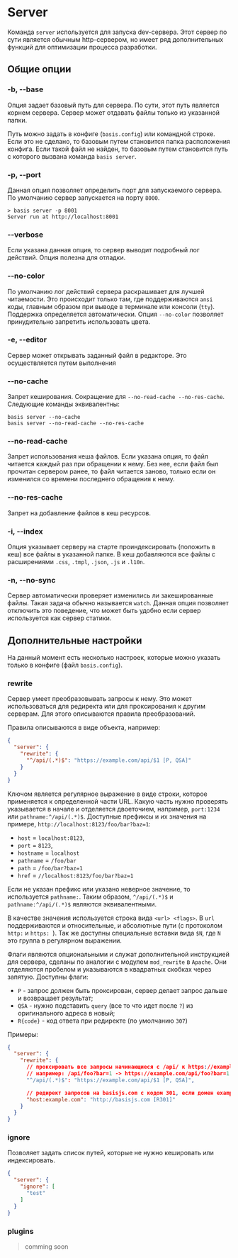 # Server

Команда `server` используется для запуска dev-сервера. Этот сервер по сути является обычным http-сервером, но имеет ряд дополнительных функций для оптимизации процесса разработки.

## Общие опции

### -b, --base <path>

Опция задает базовый путь для сервера. По сути, этот путь является корнем сервера. Сервер может отдавать файлы только из указанной папки.

Путь можно задать в конфиге (`basis.config`) или командной строке. Если это не сделано, то базовым путем становится папка расположения конфига. Если такой файл не найден, то базовым путем становится путь с которого вызвана команда `basis server`.

### -p, --port <n>

Данная опция позволяет определить порт для запускаемого сервера. По умолчанию сервер запускается на порту `8000`.

```
> basis server -p 8001
Server run at http://localhost:8001
```

### --verbose

Если указана данная опция, то сервер выводит подробный лог действий. Опция полезна для отладки. 

### --no-color

По умолчанию лог действий сервера раскрашивает для лучшей читаемости. Это происходит только там, где поддерживаются `ansi` коды, главным образом при выводе в терминале или консоли (`tty`). Поддержка определяется автоматически. Опция `--no-color` позволяет принудительно запретить использовать цвета.

### -e, --editor <command>

Сервер может открывать заданный файл в редакторе. Это осуществляется путем выполнения 

### --no-cache

Запрет кеширования. Сокращение для `--no-read-cache --no-res-cache`. Следующие команды эквивалентны:

```
basis server --no-cache
basis server --no-read-cache --no-res-cache
```

### --no-read-cache

Запрет использования кеша файлов. Если указана опция, то файл читается каждый раз при обращении к нему. Без нее, если файл был прочитан сервером ранее, то файл читается заново, только если он изменился со времени последнего обращения к нему.

### --no-res-cache

Запрет на добавление файлов в кеш ресурсов.

### -i, --index <relpath>

Опция указывает серверу на старте проиндексировать (положить в кеш) все файлы в указанной папке. В кеш добавляются все файлы с расширениями `.css`, `.tmpl`, `.json`, `.js` и `.l10n`.

### -n, --no-sync

Сервер автоматически проверяет изменились ли закешированные файлы. Такая задача обычно называется `watch`. Данная опция позволяет отключить это поведение, что может быть удобно если сервер используется как сервер статики.

## Дополнительные настройки

На данный момент есть несколько настроек, которые можно указать только в конфиге (файл `basis.config`).

### rewrite

Сервер умеет преобразовывать запросы к нему. Это может использоваться для редиректа или для проксирования к другим серверам. Для этого описываются правила преобразований.

Правила описываются в виде объекта, например:

```json
{
  "server": {
    "rewrite": {
      "^/api/(.*)$": "https://example.com/api/$1 [P, QSA]"
    }
  }
}
```

Ключом является регулярное выражение в виде строки, которое применяется к определенной части URL. Какую часть нужно проверять указывается в начале и отделяется двоеточием, например, `port:1234` или `pathname:^/api/(.*)$`. Доступные префиксы и их значения на примере, `http://localhost:8123/foo/bar?baz=1`:

- `host` = `localhost:8123`,
- `port` = `8123`,
- `hostname` = `localhost`
- `pathname` = `/foo/bar`
- `path` = `/foo/bar?baz=1`
- `href` = `//localhost:8123/foo/bar?baz=1`

Если не указан префикс или указано неверное значение, то используется `pathname:`. Таким образом, `^/api/(.*)$` и `pathname:^/api/(.*)$` являются эквивалентными.

В качестве значения используется строка вида `<url> <flags>`. В `url` поддерживаются и относительные, и абсолютные пути (с протоколом `http:` и `https: `). Так же доступны специальные вставки вида `$N`, где `N` это группа в регулярном выражении.

Флаги являются опциональными и служат дополнительной инструкцией для сервера, сделаны по аналогии с модулем `mod_rewrite` в `Apache`. Они отделяются пробелом и указываются в квадратных скобках через запятую. Доступны флаги:

- `P` - запрос должен быть проксирован, сервер делает запрос дальше и возвращает результат;
- `QSA` - нужно подставить `query` (все то что идет после `?`) из оригинального адреса в новый;
- `R{code}` - код ответа при редиректе (по умолчанию `307`)

Примеры:

```json
{
  "server": {
    "rewrite": {
      // проксировать все запросы начинающиеся с /api/ к https://example.com/api/
      // например: /api/foo?bar=1 -> https://example.com/api/foo?bar=1
      "^/api/(.*)$": "https://example.com/api/$1 [P, QSA]",

      // редирект запросов на basisjs.com с кодом 301, если домен example.com
      "host:example.com": "http://basisjs.com [R301]"
    }
  }
}
```

### ignore

Позволяет задать список путей, которые не нужно кешировать или индексировать.

```json
{
  "server": {
    "ignore": [
      "test"
    ]
  }
}
```

### plugins

> comming soon
